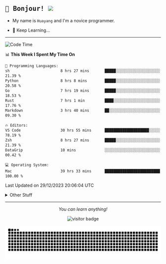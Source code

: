 <h2>
    <samp>🎉 Bonjour!  <img src="https://media.giphy.com/media/mGcNjsfWAjY5AEZNw6/giphy.gif" width="50"></samp>
</h2>

* My name is `Huayang` and I'm a novice programmer.


* 🧐 Keep Learning...

<hr>

<!--START_SECTION:waka-->
![Code Time](http://img.shields.io/badge/Code%20Time-1%2C931%20hrs%2026%20mins-blue)

📊 **This Week I Spent My Time On** 

```text
💬 Programming Languages: 
sh                       8 hrs 27 mins       █████░░░░░░░░░░░░░░░░░░░░   21.39 % 
Python                   8 hrs 8 mins        █████░░░░░░░░░░░░░░░░░░░░   20.58 % 
Go                       7 hrs 19 mins       █████░░░░░░░░░░░░░░░░░░░░   18.53 % 
Rust                     7 hrs 1 min         ████░░░░░░░░░░░░░░░░░░░░░   17.76 % 
Markdown                 3 hrs 40 mins       ██░░░░░░░░░░░░░░░░░░░░░░░   09.30 % 

🔥 Editors: 
VS Code                  30 hrs 55 mins      ████████████████████░░░░░   78.19 % 
Zsh                      8 hrs 27 mins       █████░░░░░░░░░░░░░░░░░░░░   21.39 % 
DataGrip                 10 mins             ░░░░░░░░░░░░░░░░░░░░░░░░░   00.42 % 

💻 Operating System: 
Mac                      39 hrs 33 mins      █████████████████████████   100.00 % 
```


 Last Updated on 29/12/2023 20:06:04 UTC
<!--END_SECTION:waka-->

<details>
    <summary>Other Stuff</summary>

* 🛠️ Skills
<!-- 
<p align="center">
  <a href="https://skillicons.dev">
    <img src="https://skillicons.dev/icons?i=c,python,cpp,go,react,js,ts,rust,java,haskell,ruby,kotlin,scala,kubernetes,docker,grafana,jenkins,nginx,nestjs,nextjs,rabbitmq,postgres,kafka,redis,graphql,mysql,linux,md,git,vim,vscode,visualstudio,stackoverflow" />
  </a>
</p>
-->    
<p align="center">
    <img src="https://api.githubtrends.io/user/svg/XmchxUp/langs?time_range=one_year&include_private=True" />
    <img src="https://api.githubtrends.io/user/svg/XmchxUp/repos?time_range=one_year&include_private=True" />
</p>

* 🏆 Some GitHub statistical reports:

<p align="center">
    <img src="/github-metrics.svg" alt="github metrics" style='visibility:visible' />    
</p>

<p align="center">  
    <img height="180em" src="https://github-readme-stats.vercel.app/api?username=xmchxup&hide_border=true&show_icons=true&include_all_commits=true&bg_color=0,EC6C6C,FFD479,FFFC79,73FA79&theme=graywhite&locale=en" />
    <img height="180em" src="https://github-readme-stats.vercel.app/api/top-langs/?username=xmchxup&hide=css,scss,html&langs_count=8&hide_border=true&layout=compact&bg_color=0,73FA79,73FDFF,D783FF&theme=graywhite&locale=en" />
</p>


<img width="100%" src="https://github-profile-trophy.vercel.app/?username=xmchxup&column=7" />

</details>


<hr>


<p align="center">
    <i>You can learn anything!</i>
    <p align="center">
        <img src="https://visitor-badge.laobi.icu/badge?page_id=xmchxup" alt="visitor badge"/>       
    </p>
</p>

<picture>
  <source media="(prefers-color-scheme: dark)" srcset="https://raw.githubusercontent.com/XmchxUp/XmchxUp/output/github-snake-dark.svg" />
  <source media="(prefers-color-scheme: light)" srcset="https://raw.githubusercontent.com/XmchxUp/XmchxUp/output/github-snake.svg" />
  <img alt="github-snake" src="https://raw.githubusercontent.com/XmchxUp/XmchxUp/output/github-snake.svg" />
</picture>


